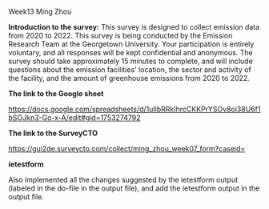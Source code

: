 Week13 Ming Zhou

**Introduction to the survey:** This survey is designed to collect emission data from 2020 to 2022. This survey is being conducted by the Emission Research Team at the Georgetown University. Your participation is entirely voluntary, and all responses will be kept confidential and anonymous. The survey should take approximately 15 minutes to complete, and will include questions about the emission facilities' location, the sector and activity of the facility, and the amount of greenhouse emissions from 2020 to 2022.

**The link to the Google sheet**

<https://docs.google.com/spreadsheets/d/1uIlbRRkIhrcCKKPrYSOv8oi38U6f1bSOJkn3-Go-x-A/edit#gid=1753274792>

**The link to the SurveyCTO**

<https://gui2de.surveycto.com/collect/ming_zhou_week07_form?caseid=>

**ietestform**

Also implemented all the changes suggested by the ietestform output (labeled in the do-file in the output file), and add the ietestform output in the output file.
